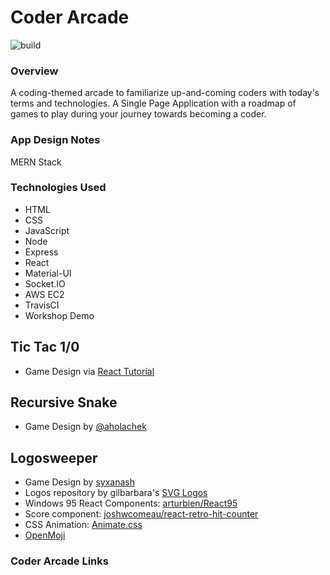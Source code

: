 # Coder Arcade

![build](https://travis-ci.com/coderarcade/coderarcade.svg?branch=master)

### Overview

A coding-themed arcade to familiarize up-and-coming coders with today's terms and technologies. A Single Page Application with a roadmap of games to play during your journey towards becoming a coder.

### App Design Notes

MERN Stack

### Technologies Used

* HTML
* CSS
* JavaScript
* Node
* Express
* React
* Material-UI
* Socket.IO
* AWS EC2
* TravisCI
* Workshop Demo

## Tic Tac 1/0

* Game Design via [React Tutorial](https://reactjs.org/tutorial/tutorial.html)

## Recursive Snake

* Game Design by [@aholachek](https://codepen.io/aholachek/)

## Logosweeper

* Game Design by [syxanash](https://github.com/syxanash/logosweeper)
* Logos repository by gilbarbara's [SVG Logos](https://github.com/gilbarbara/logos)
* Windows 95 React Components: [arturbien/React95](https://github.com/arturbien/React95)
* Score component: [joshwcomeau/react-retro-hit-counter](https://github.com/joshwcomeau/react-retro-hit-counter)
* CSS Animation: [Animate.css](https://daneden.github.io/animate.css)
* [OpenMoji](https://openmoji.org/)

### Coder Arcade Links

